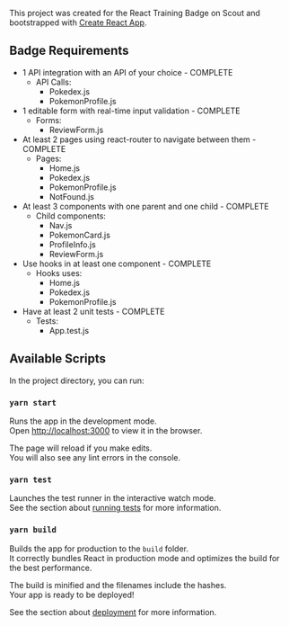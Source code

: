 This project was created for the React Training Badge on Scout and bootstrapped with [Create React App](https://github.com/facebook/create-react-app).

## Badge Requirements
 - 1 API integration with an API of your choice - COMPLETE
   - API Calls:
     - Pokedex.js
     - PokemonProfile.js
 - 1 editable form with real-time input validation - COMPLETE
   - Forms:
     - ReviewForm.js
 - At least 2 pages using react-router to navigate between them - COMPLETE
   - Pages:
     - Home.js
     - Pokedex.js
     - PokemonProfile.js
     - NotFound.js
 - At least 3 components with one parent and one child - COMPLETE
   - Child components:
     - Nav.js
     - PokemonCard.js
     - ProfileInfo.js
     - ReviewForm.js
 - Use hooks in at least one component - COMPLETE
   - Hooks uses:
     - Home.js
     - Pokedex.js
     - PokemonProfile.js
 - Have at least 2 unit tests - COMPLETE
   - Tests:
     - App.test.js

## Available Scripts

In the project directory, you can run:

### `yarn start`

Runs the app in the development mode.<br />
Open [http://localhost:3000](http://localhost:3000) to view it in the browser.

The page will reload if you make edits.<br />
You will also see any lint errors in the console.

### `yarn test`

Launches the test runner in the interactive watch mode.<br />
See the section about [running tests](https://facebook.github.io/create-react-app/docs/running-tests) for more information.

### `yarn build`

Builds the app for production to the `build` folder.<br />
It correctly bundles React in production mode and optimizes the build for the best performance.

The build is minified and the filenames include the hashes.<br />
Your app is ready to be deployed!

See the section about [deployment](https://facebook.github.io/create-react-app/docs/deployment) for more information.